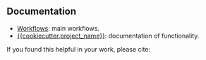 ## Documentation

- [Workflows]({{cookiecutter.project_name}}/main.md): main workflows.
- [{{cookiecutter.project_name}}]({{cookiecutter.project_name}}/data.md): documentation of functionality.

If you found this helpful in your work, please cite:




